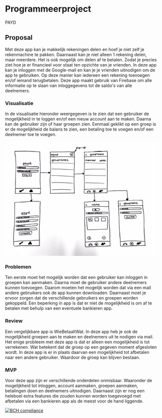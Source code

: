 # Programmeerproject
PAYD

## Proposal
Met deze app kan je makkelijk rekeningen delen en hoef je niet zelf je rekenmachine te pakken. Daarnaast kan je niet alleen 1 rekening delen, maar meerdere. Het is ook mogelijk om delen af te betalen. Zodat je precies ziet hoe je er financieel voor staat ten opzichte van je vrienden.
In deze app kan je inloggen met de Google-mail en kan je je vrienden uitnodigen om de app te gebruiken. Op deze manier kan iedereen een rekening toevoegen en/of iemand terugbetalen.
Deze app maakt gebruik van Firebase om alle informatie op te slaan van inloggegevens tot de saldo's van alle deelnemers.

### Visualisatie
In de visualisatie hieronder weergegeven is te zien dat een gebruiker de mogelijkheid in te loggen en/of een nieuw account aan te maken. Daarna kan de gebruiker zijn of haar groepen zien. Eenmaal geklikt op een groep is er de mogelijkheid de balans te zien, een betaling toe te voegen en/of een deelnemer toe te voegen.

![](doc/Sketches.jpg)

### Problemen
Ten eerste moet het mogelijk worden dat een gebruiker kan inloggen in groepen kan aanmaken. Daarna moet de gebruiker andere deelnemers kunnen toevoegen. Daarom moeten het mogelijk worden dat via een mail andere gebruikers ook de app kunnen downloaden. Daarnaast moet je ervoor zorgen dat de verschillende gebruikers en groepen worden gekoppeld.
Een beperking in app is dat er niet de mogelijkheid is om af te betalen met behulp van een eventuele bankieren app.

### Review
Een vergelijkbare app is WieBetaaltWat. In deze app heb je ook de mogelijkheid groepen aan te maken en deelnemers uit te nodigen via mail. Het enige probleem met deze app is dat er alleen een mogelijkheid is tot verrekenen. Wat betekent dat de groep op een gegeven moment afgesloten wordt. In deze app is er in plaats daarvan een mogelijkheid tot afbetalen naar een andere gebruiker. Waardoor de groep kan blijven bestaan.

### MVP
Voor deze app zijn er verschillende onderdelen onmisbaar. Waaronder de mogelijkheid tot inloggen, account aanmaken, groepen aanmaken, betalingen doen en deelnemers uitnodigen. Daarnaast zijn er nog een heleboel extra features die zouden kunnen worden toegevoegd met afbetalen via een bankieren app als de meest voor de hand liggende.

[![BCH compliance](https://bettercodehub.com/edge/badge/jenniferbuur/programmeerproject?branch=master)](https://bettercodehub.com/)
